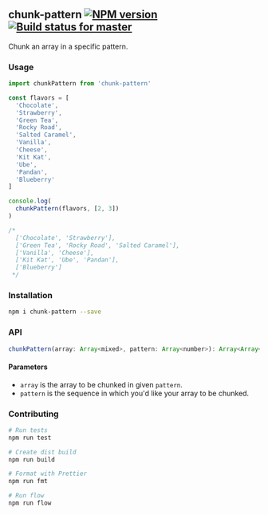 ## chunk-pattern [![NPM version](https://img.shields.io/npm/v/chunk-pattern.svg?style=flat-square)](https://www.npmjs.com/package/chunk-pattern) [![Build status for master](https://img.shields.io/travis/srph/chunk-pattern/master.svg?style=flat-square)](https://travis-ci.org/srph/chunk-pattern)

Chunk an array in a specific pattern.

### Usage
```js
import chunkPattern from 'chunk-pattern'

const flavors = [
  'Chocolate',
  'Strawberry',
  'Green Tea',
  'Rocky Road',
  'Salted Caramel',
  'Vanilla',
  'Cheese',
  'Kit Kat',
  'Ube',
  'Pandan',
  'Blueberry'
]

console.log(
  chunkPattern(flavors, [2, 3])
)

/*
  ['Chocolate', 'Strawberry'],
  ['Green Tea', 'Rocky Road', 'Salted Caramel'],
  ['Vanilla', 'Cheese'],
  ['Kit Kat', 'Ube', 'Pandan'],
  ['Blueberry']
 */
```

### Installation
```bash
npm i chunk-pattern --save
```

### API
```js
chunkPattern(array: Array<mixed>, pattern: Array<number>): Array<Array<mixed>>
```

#### Parameters
- `array` is the array to be chunked in given `pattern`.
- `pattern` is the sequence in which you'd like your array to be chunked.

### Contributing
```bash
# Run tests
npm run test

# Create dist build
npm run build

# Format with Prettier
npm run fmt

# Run flow
npm run flow
```